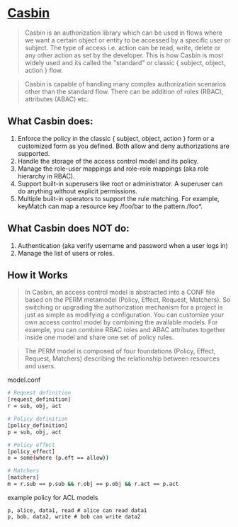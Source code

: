 # [Casbin](https://casbin.org/docs/overview)

>Casbin is an authorization library which can be used in flows where we want a certain object or entity to be accessed by a specific user or subject. The type of access i.e. action can be read, write, delete or any other action as set by the developer. This is how Casbin is most widely used and its called the "standard" or classic { subject, object, action } flow.

>Casbin is capable of handling many complex authorization scenarios other than the standard flow. There can be addition of roles (RBAC), attributes (ABAC) etc.

## What Casbin does:

1. Enforce the policy in the classic { subject, object, action } form or a customized form as you defined. Both allow and deny authorizations are supported.
2. Handle the storage of the access control model and its policy.
3. Manage the role-user mappings and role-role mappings (aka role hierarchy in RBAC).
4. Support built-in superusers like root or administrator. A superuser can do anything without explicit permissions.
5. Multiple built-in operators to support the rule matching. For example, keyMatch can map a resource key /foo/bar to the pattern /foo*.

## What Casbin does NOT do:

1. Authentication (aka verify username and password when a user logs in)
2. Manage the list of users or roles.

## How it Works

>In Casbin, an access control model is abstracted into a CONF file based on the PERM metamodel (Policy, Effect, Request, Matchers). So switching or upgrading the authorization mechanism for a project is just as simple as modifying a configuration. You can customize your own access control model by combining the available models. For example, you can combine RBAC roles and ABAC attributes together inside one model and share one set of policy rules.

>The PERM model is composed of four foundations (Policy, Effect, Request, Matchers) describing the relationship between resources and users.

model.conf
```bash
# Request definition
[request_definition]
r = sub, obj, act

# Policy definition
[policy_definition]
p = sub, obj, act

# Policy effect
[policy_effect]
e = some(where (p.eft == allow))

# Matchers
[matchers]
m = r.sub == p.sub && r.obj == p.obj && r.act == p.act
```

example policy for ACL models
```
p, alice, data1, read # alice can read data1
p, bob, data2, write # bob can write data2
```